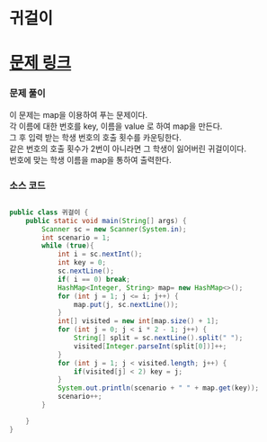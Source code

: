 # 귀걸이


# [문제 링크](https://www.acmicpc.net/problem/1380)


### 문제 풀이
이 문제는 map을 이용하여 푸는 문제이다. </br>
각 이름에 대한 번호를 key, 이름을 value 로 하여 map을 만든다. </br>
그 후 입력 받는 학생 번호의 호출 횟수를 카운팅한다. </br>
같은 번호의 호출 횟수가 2번이 아니라면 그 학생이 잃어버린 귀걸이이다. </br>
번호에 맞는 학생 이름을 map을 통하여 출력한다. </br>


### 소스 코드
```java

public class 귀걸이 {
    public static void main(String[] args) {
        Scanner sc = new Scanner(System.in);
        int scenario = 1;
        while (true){
            int i = sc.nextInt();
            int key = 0;
            sc.nextLine();
            if( i == 0) break;
            HashMap<Integer, String> map= new HashMap<>();
            for (int j = 1; j <= i; j++) {
                map.put(j, sc.nextLine());
            }
            int[] visited = new int[map.size() + 1];
            for (int j = 0; j < i * 2 - 1; j++) {
                String[] split = sc.nextLine().split(" ");
                visited[Integer.parseInt(split[0])]++;
            }
            for (int j = 1; j < visited.length; j++) {
                if(visited[j] < 2) key = j;
            }
            System.out.println(scenario + " " + map.get(key));
            scenario++;
        }

    }
}
```
